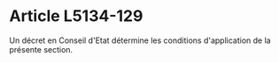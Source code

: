 # Article L5134-129

Un décret en Conseil d'Etat détermine les conditions d'application de la présente section.